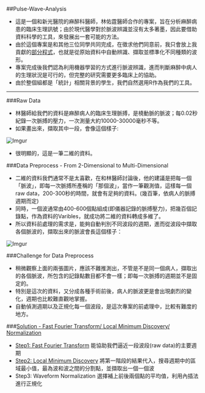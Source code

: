 ##Pulse-Wave-Analysis
 - 這是一個和新光醫院的麻醉科醫師，林佑霆醫師合作的專案，旨在分析麻醉病患的臨床生理訊號；由於現代醫學對於脈波辨識並沒有太多著墨，因此要借助資料科學的工具，來發展出一套可能的方法。
 - 由於這個專案是和其他三位同學共同完成，在徵求他們同意前，我只會放上我貢獻的[部分程式](https://github.com/chenhsishen/Pulse-Wave-Analysis/blob/master/Complete-Solution.R)，也就是從原始資料中自動辨識、擷取並標準化不同種類的波形。
 - 專案完成後我們認為利用機器學習的方式進行脈波辨識，進而判斷麻醉中病人的生理狀況是可行的，但完整的研究需要更多臨床上的協助。
 - 由於整個組都是「統計」相關背景的學生，我們自然選用R作為我們的工具。
 
 ---
  
###Raw Data
 - 林醫師給我們的資料是麻醉病人的臨床生理脈搏，是橈動脈的脈波；每0.02秒紀錄一次脈搏的壓力，一次測量大約10000-30000毫秒不等。
 - 如果畫出來，擷取其中一段，會像這個樣子:
 
 ![Imgur](http://i.imgur.com/EPgNbiP.jpg)
 - 很明顯的，這是一筆二維的資料。
 
###Data Preprocess - From 2-Dimensional to Multi-Dimensional 
 - 二維的資料我們通常不是太喜歡，在和林醫師討論後，他的建議是把每一個「脈波」，即每一次脈搏所產稱的「那個波」，當作一筆觀測值，這樣每一個raw data，200-300秒的時間，就會有足夠的資料。(幾百筆，依病人的脈搏週期而定)
 - 同時，一個波通常由400-600個點組成(即儀器記錄的脈搏壓力)，把幾百個記錄點，作為資料的Varibles，就成功將二維的資料轉成多維了。
 - 所以資料前處理的需求是，能夠自動判別不同波段的週期，進而從波段中擷取各個脈波的，擷取出來的脈波會長這個樣子：
 
 ![Imgur](http://i.imgur.com/fXo4QTC.jpg)
 
###Challenge for Data Preprocess 
 - 稍微觀察上面的兩張圖片，應該不難推測出，不管是不是同一個病人，擷取出的各個脈波，所包含的記錄點數目都不會一樣；即每一次脈搏的週期並不是固定的。
 - 特別是這次的資料，又分成各種手術前後，病人的脈波更是會出現劇烈的變化，週期也比較難直觀地掌握。
 - 自動偵測週期以及正規化每一個波段，是這次專案的前處理中，比較有難度的地方。
 
###[Solution - Fast Fourier Transform/ Local Minimum Discovery/ Normalization](https://github.com/chenhsishen/Pulse-Wave-Analysis/blob/master/Complete-Solution.R)
 - [Step1: Fast Fourier Transform](https://github.com/chenhsishen/Pulse-Wave-Analysis/blob/master/Fast%20Fourier%20Transform.md) 能協助我們逼近一段波段(raw data)的主要週期
 - [Step2: Local Minimum Discovery](https://github.com/chenhsishen/Pulse-Wave-Analysis/blob/master/Local%20Minimum%20Discovery.md) 將第一階段的結果代入，搜尋週期中的區域最小值，最為波和波之間的分割點，並擷取出一個一個波
 - Step3: Waveform Normalization 選擇補上前後兩個點的平均值，利用內插法進行正規化
